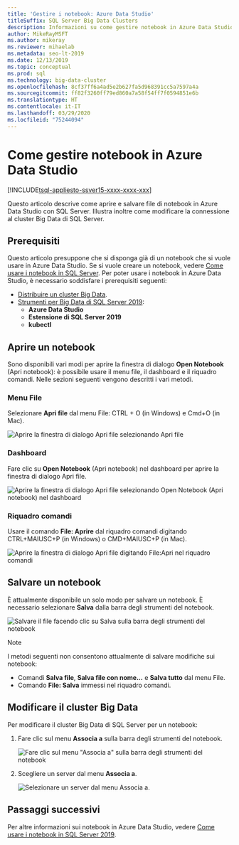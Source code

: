 ```yaml
---
title: 'Gestire i notebook: Azure Data Studio'
titleSuffix: SQL Server Big Data Clusters
description: Informazioni su come gestire notebook in Azure Data Studio, inclusi l'apertura di un notebook, il relativo salvataggio e la modifica della connessione del cluster Big Data.
author: MikeRayMSFT
ms.author: mikeray
ms.reviewer: mihaelab
ms.metadata: seo-lt-2019
ms.date: 12/13/2019
ms.topic: conceptual
ms.prod: sql
ms.technology: big-data-cluster
ms.openlocfilehash: 8cf37ff6a4ad5e2b627fa5d968391cc5a7597a4a
ms.sourcegitcommit: ff82f3260ff79ed860a7a58f54ff7f0594851e6b
ms.translationtype: HT
ms.contentlocale: it-IT
ms.lasthandoff: 03/29/2020
ms.locfileid: "75244094"
---
```

# <a name="how-to-manage-notebooks-in-azure-data-studio"></a>Come gestire notebook in Azure Data Studio

[!INCLUDE[tsql-appliesto-ssver15-xxxx-xxxx-xxx](../includes/tsql-appliesto-ssver15-xxxx-xxxx-xxx.md)]

Questo articolo descrive come aprire e salvare file di notebook in Azure Data Studio con SQL Server. Illustra inoltre come modificare la connessione al cluster Big Data di SQL Server.

## <a name="prerequisites"></a>Prerequisiti

Questo articolo presuppone che si disponga già di un notebook che si vuole usare in Azure Data Studio. Se si vuole creare un notebook, vedere [Come usare i notebook in SQL Server](notebooks-guidance.md). Per poter usare i notebook in Azure Data Studio, è necessario soddisfare i prerequisiti seguenti:

- [Distribuire un cluster Big Data](quickstart-big-data-cluster-deploy.md).
- [Strumenti per Big Data di SQL Server 2019](deploy-big-data-tools.md):
   - **Azure Data Studio**
   - **Estensione di SQL Server 2019**
   - **kubectl**

## <a name="open-a-notebook"></a>Aprire un notebook

Sono disponibili vari modi per aprire la finestra di dialogo **Open Notebook** (Apri notebook): è possibile usare il menu file, il dashboard e il riquadro comandi. Nelle sezioni seguenti vengono descritti i vari metodi.

### <a name="file-menu"></a>Menu File

Selezionare **Apri file** dal menu File: CTRL + O (in Windows) e Cmd+O (in Mac).

![Aprire la finestra di dialogo Apri file selezionando Apri file](./media/notebooks-how-to-manage/open-file-1.png) 

### <a name="dashboard"></a>Dashboard

Fare clic su **Open Notebook** (Apri notebook) nel dashboard per aprire la finestra di dialogo Apri file.

![Aprire la finestra di dialogo Apri file selezionando Open Notebook (Apri notebook) nel dashboard](./media/notebooks-how-to-manage/open-file-2.png) 

### <a name="command-palette"></a>Riquadro comandi

Usare il comando **File: Aprire**  dal riquadro comandi digitando CTRL+MAIUSC+P (in Windows) o CMD+MAIUSC+P (in Mac).

![Aprire la finestra di dialogo Apri file digitando File:Apri nel riquadro comandi](./media/notebooks-how-to-manage/open-file-3.png)

## <a name="save-a-notebook"></a>Salvare un notebook

È attualmente disponibile un solo modo per salvare un notebook. È necessario selezionare **Salva** dalla barra degli strumenti del notebook.

![Salvare il file facendo clic su Salva sulla barra degli strumenti del notebook](./media/notebooks-how-to-manage/save-file-1.png)

> [!NOTE]
> I metodi seguenti non consentono attualmente di salvare modifiche sui notebook:
>
> - Comandi **Salva file**, **Salva file con nome...** e **Salva tutto** dal menu File.
> - Comando **File: Salva** immessi nel riquadro comandi.

## <a name="change-the-big-data-cluster"></a>Modificare il cluster Big Data

Per modificare il cluster Big Data di SQL Server per un notebook:

1. Fare clic sul menu **Associa a** sulla barra degli strumenti del notebook.

   ![Fare clic sul menu "Associa a" sulla barra degli strumenti del notebook](./media/notebooks-how-to-manage/select-attach-to-1.png)

2. Scegliere un server dal menu **Associa a**.

   ![Selezionare un server dal menu Associa a.](./media/notebooks-how-to-manage/select-attach-to-2.png)

## <a name="next-steps"></a>Passaggi successivi

Per altre informazioni sui notebook in Azure Data Studio, vedere [Come usare i notebook in SQL Server 2019](notebooks-guidance.md).
